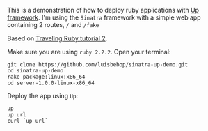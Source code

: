 This is a demonstration of how to deploy ruby applications with [Up framework](https://github.com/apex/up/). I'm using the `Sinatra` framework with a simple web app containing 2 routes, `/` and `/fake`

Based on [Traveling Ruby tutorial 2](https://github.com/phusion/traveling-ruby/blob/master/TUTORIAL-2.md).

Make sure you are using `ruby 2.2.2`. Open your terminal:

```shell
git clone https://github.com/luisbebop/sinatra-up-demo.git
cd sinatra-up-demo
rake package:linux:x86_64
cd server-1.0.0-linux-x86_64
```

Deploy the app using `Up`:

```shell
up
up url
curl `up url`
```